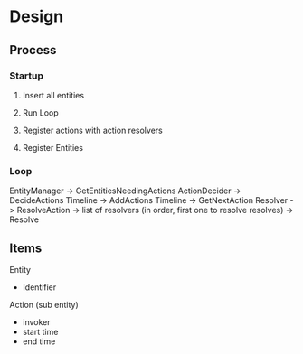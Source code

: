 # Design

## Process

### Startup

1. Insert all entities
2. Run Loop

1. Register actions with action resolvers
1. Register Entities

### Loop
 
EntityManager -> GetEntitiesNeedingActions
ActionDecider -> DecideActions
Timeline -> AddActions
Timeline -> GetNextAction
Resolver -> ResolveAction
 -> list of resolvers (in order, first one to resolve resolves)
  -> Resolve

## Items

Entity
* Identifier

Action (sub entity)
* invoker
* start time
* end time
